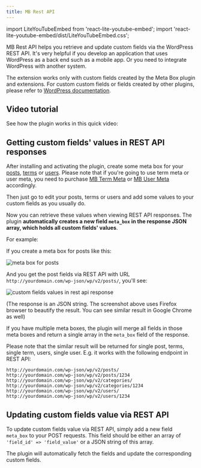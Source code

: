 ```yaml
---
title: MB Rest API
---
```


import LiteYouTubeEmbed from 'react-lite-youtube-embed';
import 'react-lite-youtube-embed/dist/LiteYouTubeEmbed.css';

MB Rest API helps you retrieve and update custom fields via the WordPress REST API. It's very helpful if you develop an application that uses WordPress as a back end such as a mobile app. Or you need to integrate WordPress with another system.

The extension works only with custom fields created by the Meta Box plugin and extensions. For custom custom fields or fields created by other plugins, please refer to [WordPress documentation](https://developer.wordpress.org/rest-api/).

## Video tutorial

See how the plugin works in this quick video:

<LiteYouTubeEmbed id='YMjAIZLUeF4' />

## Getting custom fields' values in REST API responses

After installing and activating the plugin, create some meta box for your [posts](/creating-meta-boxes/), [terms](/extensions/mb-term-meta/) or [users](/extensions/mb-user-meta/). Please note that if you're going to use term meta or user meta, you need to purchase [MB Term Meta](https://metabox.io/plugins/mb-term-meta/) or [MB User Meta](https://metabox.io/plugins/mb-user-meta/) accordingly.

Then just go to edit your posts, terms or users and add some values to your custom fields as you usually do.

Now you can retrieve these values when viewing REST API responses. The plugin **automatically creates a new field `meta_box` in the response JSON array, which holds all custom fields' values**.

For example:

If you create a meta box for posts like this:

![meta box for posts](https://i.imgur.com/61eFQIf.png)

And you get the post fields via REST API with URL `http://yourdomain.com/wp-json/wp/v2/posts/`, you'll see:

![custom fields values in rest api response](https://i.imgur.com/VL5UfKU.png)

(The response is an JSON string. The screenshot above uses Firefox browser to beautify the result. You can see similar result in Google Chrome as well)

If you have multiple meta boxes, the plugin will merge all fields in those meta boxes and return a single array in the `meta_box` field of the response.

Please note that the similar result will be returned for single post, terms, single term, users, single user. E.g. it works with the following endpoint in REST API:

```
http://yourdomain.com/wp-json/wp/v2/posts/
http://yourdomain.com/wp-json/wp/v2/posts/1234
http://yourdomain.com/wp-json/wp/v2/categories/
http://yourdomain.com/wp-json/wp/v2/categories/1234
http://yourdomain.com/wp-json/wp/v2/users/
http://yourdomain.com/wp-json/wp/v2/users/1234
```

## Updating custom fields value via REST API

To update custom fields value via REST API, simply add a new field `meta_box` to your POST requests. This field should be either an array of `'field_id' => 'field_value'` or a JSON string of  this array.

The plugin will automatically fetch the fields and update the corresponding custom fields.

